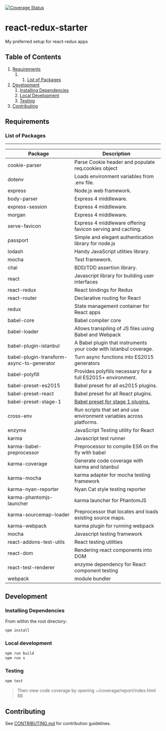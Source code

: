 [![Coverage Status](https://coveralls.io/repos/github/Jukejc/react-redux-starter/badge.svg?branch=master)](https://coveralls.io/github/Jukejc/react-redux-starter?branch=master)

# react-redux-starter
My preferred setup for react-redux apps

## Table of Contents

1. [Requirements](#requirements)
    1. 1. [List of Packages](#list-of-packages)
1. [Development](#development)
    1. [Installing Dependencies](#installing-dependencies)
    1. [Local Development](#local-development)
    1. [Testing](#testing)
1. [Contributing](#contributing)

## Requirements

### List of Packages
----------------

| Package                         | Description                                                           |
| ------------------------------- | --------------------------------------------------------------------- |
| cookie-parser                   | Parse Cookie header and populate req.cookies object                   |
| dotenv                          | Loads environment variables from .env file.                           |
| express                         | Node.js web framework.                                                |
| body-parser                     | Express 4 middleware.                                                 |
| express-session                 | Express 4 middleware.                                                 |
| morgan                          | Express 4 middleware.                                                 |
| serve-favicon                   | Express 4 middleware offering favicon serving and caching.            |
| passport                        | Simple and elegant authentication library for node.js                 |
| lodash                          | Handy JavaScript utlities library.                                    |
| mocha                           | Test framework.                                                       |
| chai                            | BDD/TDD assertion library.                                            |
| react                           | Javascript library for building user interfaces                       |
| react-redux                     | React bindings for Redux                                              |
| react-router                    | Declarative routing for React                                         |
| redux                           | State management container for React apps                             |
| babel-core                      | Babel compiler core                                                   |
| babel-loader                    | Allows transpiling of JS files using Babel and Webpack                |
| babel-plugin-istanbul           | A Babel plugin that instruments your code with Istanbul coverage.     |
| babel-plugin-transform-async-to-generator | Turn async functions into ES2015 generators                 |
| babel-polyfill                  | Provides polyfills necessary for a full ES2015+ environment.          |
| babel-preset-es2015             | Babel preset for all es2015 plugins.                                  |
| babel-preset-react              | Babel preset for all React plugins.                                   |
| babel-preset-stage-1            | [Babel preset for stage 1 plugins.](https://www.npmjs.com/package/babel-preset-stage-1) |
| cross-env                       | Run scripts that set and use environment variables across platforms.  |
| enzyme                          | JavaScript Testing utility for React                                  |
| karma                           | Javascript test runner                                                |
| karma-babel-preprocessor        | Preprocessor to compile ES6 on the fly with babel                     |
| karma-coverage                  | Generate code coverage with karma and Istanbul                        |
| karma-mocha                     | karma adapter for mocha testing framework                             |
| karma-nyan-reporter             | Nyan Cat style testing reporter                                       |
| karma-phantomjs-launcher | karma launcher for PhantomJS |
| karma-sourcemap-loader | Preprocessor that locates and loads existing source maps. |
| karma-webpack | karma plugin for running webpack |
| mocha | Javascript testing framework |
| react-addons-test-utils | React testing utilities |
| react-dom | Rendering react components into DOM |
| react-test-renderer | enzyme dependency for React component testing |
| webpack | module bundler |

## Development

### Installing Dependencies

From within the root directory:

```sh
npm install
```

### Local development

```sh
npm run build
npm run s
```

### Testing

```sh
npm test
```
> Then view code coverage by opening ~/coverage/report/index.html
ßß

## Contributing

See [CONTRIBUTING.md](CONTRIBUTING.md) for contribution guidelines.